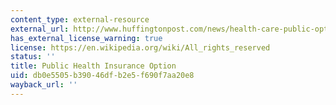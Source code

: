 ```yaml
---
content_type: external-resource
external_url: http://www.huffingtonpost.com/news/health-care-public-option/
has_external_license_warning: true
license: https://en.wikipedia.org/wiki/All_rights_reserved
status: ''
title: Public Health Insurance Option
uid: db0e5505-b390-46df-b2e5-f690f7aa20e8
wayback_url: ''
---
```


